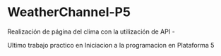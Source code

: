 # WeatherChannel-P5
Realización de página del clima con la utilización de API -

Ultimo trabajo practico en Iniciacion a la programacion en Plataforma 5
